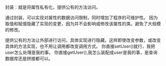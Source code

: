 封装：就是将属性私有化，提供公有的方法访问。

通过封装，可以实现对属性的数据访问限制，同时增加了程序的可维护性。
因为取值和赋值隐藏了实现的变更，因为并不会影响或修改该属性的类。避免了大规模的修改。

提供公有的方法让外部进行访问，具体实现进行隐藏。这样即使改变参数，或改变具体的方法实现，也不用让调用都改变调用方式。
你直接setUser()就行，我把user怎么处理是我的事。
你直接getUser(),我怎么装配成user是我的事，是查询数据库还是拼接都可以。


